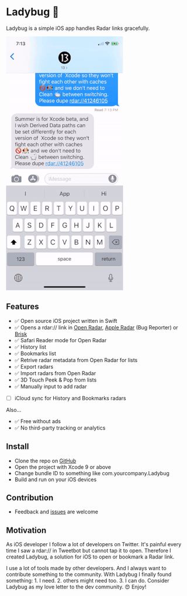 # Ladybug 🐞

Ladybug is a simple iOS app handles Radar links gracefully.

![](demo.gif)

## Features

- ✅ Open source iOS project written in Swift
- ✅ Opens a rdar:// link in [Open Radar](https://openradar.appspot.com/), [Apple Radar](https://bugreport.apple.com/) (Bug Reporter) or [Brisk](https://github.com/br1sk/brisk-ios)
- ✅ Safari Reader mode for Open Radar
- ✅ History list
- ✅ Bookmarks list
- ✅ Retrive radar metadata from Open Radar for lists
- ✅ Export radars
- ✅ Import radars from Open Radar
- ✅ 3D Touch Peek & Pop from lists
- ✅ Manually input to add radar
- [ ] iCloud sync for History and Bookmarks radars

Also... 

- ✅ Free without ads
- ✅ No third-party tracking or analytics

## Install

- Clone the repo on [GitHub](https://github.com/ethanhuang13/ladybug)
- Open the project with Xcode 9 or above
- Change bundle ID to something like com.yourcompany.Ladybug
- Build and run on your iOS devices

## Contribution 

- Feedback and [issues](https://github.com/ethanhuang13/ladybug/issues/new) are welcome

## Motivation

As iOS developer I follow a lot of developers on Twitter. It's painful every time I saw a rdar:// in Tweetbot but cannot tap it to open. Therefore I created Ladybug, a solution for iOS to open or bookmark a Radar link. 

I use a lot of tools made by other developers. And I always want to contribute something to the community. With Ladybug I finally found something: 1. I need. 2. others might need too. 3. I can do. Consider Ladybug as my love letter to the dev community. 😍 Enjoy!
